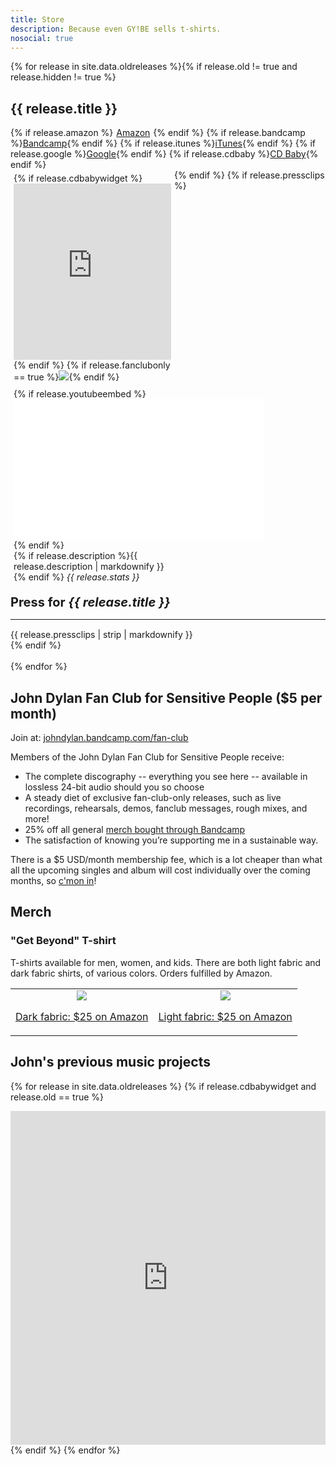```yaml
---
title: Store
description: Because even GY!BE sells t-shirts.
nosocial: true
---
```

{% for release in site.data.oldreleases %}{% if release.old != true and release.hidden != true %}
<h2>{{ release.title }}</h2>
{% if release.amazon %}<a href="{{ release.amazon }}" target="_blank" class="button" style="margin:5px">Amazon</a>{% endif %}
{% if release.bandcamp %}<a href="{{ release.bandcamp }}" target="_blank" class="button">Bandcamp</a>{% endif %}
{% if release.itunes %}<a href="{{ release.itunes }}" target="_blank" class="button">iTunes</a>{% endif %}
{% if release.google %}<a href="{{ release.google }}" target="_blank" class="button">Google</a>{% endif %}
{% if release.cdbaby %}<a href="{{ release.cdbaby }}" target="_blank" class="button">CD Baby</a>{% endif %}
<div style="width:100%; display:block; float:none;"><div style="width:50%; display:block; position: relative; float:left; vertical-align: top; padding: 5px">{% if release.cdbabywidget %}
<div style="max-width:600px;max-height:645px;min-width:180px;"><div style="position: relative;height: 0;overflow: hidden;padding-bottom:100%;padding-top:30px;"><iframe name="square" style="position:absolute;top:0px;left:0px;width:100%;height:100%;border:0px;" src="http://widget.cdbaby.com/{{ release.cdbabywidget }}/square/light/opaque"></iframe></div></div>{% endif %}
{% if release.fanclubonly == true %}<a href="{{ release.bandcamp }}" target="_blank"><img src="{{ release.image }}" style="max-width:100%"></a>{% endif %}
</div><div style="width:50%; position: relative; display:block; float:left; vertical-align: top; padding:5px;">
{% if release.youtubeembed %}<iframe width="400" height="225" src="{{ release.youtubeembed }}" frameborder="0" allowfullscreen></iframe>
{% endif %}<br>
{% if release.description %}{{ release.description | markdownify }}{% endif %}
<i>{{ release.stats }}</i>
</div>
</div>
{% endif %}
{% if release.pressclips %}
<div style="width:100%;float: inherit;display:inline-block; padding-top:15px;"><b style='font-size:20px;'>Press for <i>{{ release.title }}</i></b>
<hr style='margin-top:15px;margin-bottom:15px'>
{{ release.pressclips | strip | markdownify }}</div>
{% endif %}
<div style="width:100%;float: inherit;display:inline-block;">&nbsp;</div>
{% endfor %}



## John Dylan Fan Club for Sensitive People ($5 per month)

Join at: [johndylan.bandcamp.com/fan-club](https://johndylan.bandcamp.com/fan-club)

Members of the John Dylan Fan Club for Sensitive People receive:

- The complete discography -- everything you see here -- available in lossless 24-bit audio should you so choose
- A steady diet of exclusive fan-club-only releases, such as live recordings, rehearsals, demos, fanclub messages, rough mixes, and more!
- 25% off all general [merch bought through Bandcamp](https://johndylan.bandcamp.com/merch)
- The satisfaction of knowing you’re supporting me in a sustainable way.

There is a $5 USD/month membership fee, which is a lot cheaper than what all the upcoming singles and album will cost individually over the coming months, so [c'mon in](https://johndylan.bandcamp.com/fan-club)!

## Merch

### "Get Beyond" T-shirt

T-shirts available for men, women, and kids.
There are both light fabric and dark fabric shirts, of various colors.
Orders fulfilled by Amazon.

<table><tr><td align="center">
<img src="http://i.imgur.com/fuKKUEc.png" style="max-width: 200px">
<p><a href="http://amzn.to/2tpNTms">Dark fabric: $25 on Amazon</a></p>
</td><td align="center">
<img src="http://i.imgur.com/poj1TD4.png" style="max-width: 200px">
<p><a href="http://amzn.to/2tuW3L3">Light fabric: $25 on Amazon</a></p>
</td></tr></table>

## John's previous music projects

{% for release in site.data.oldreleases %}
{% if release.cdbabywidget and release.old == true %}<div style="max-width:600px;max-height:645px;min-width:180px;"><div style="position: relative;height: 0;overflow: hidden;padding-bottom:100%;padding-top:30px;"><iframe name="square" style="position:absolute;top:0px;left:0px;width:100%;height:100%;border:0px;" src="http://widget.cdbaby.com/{{ release.cdbabywidget }}/square/light/opaque"></iframe></div></div>{% endif %}
{% endfor %}
